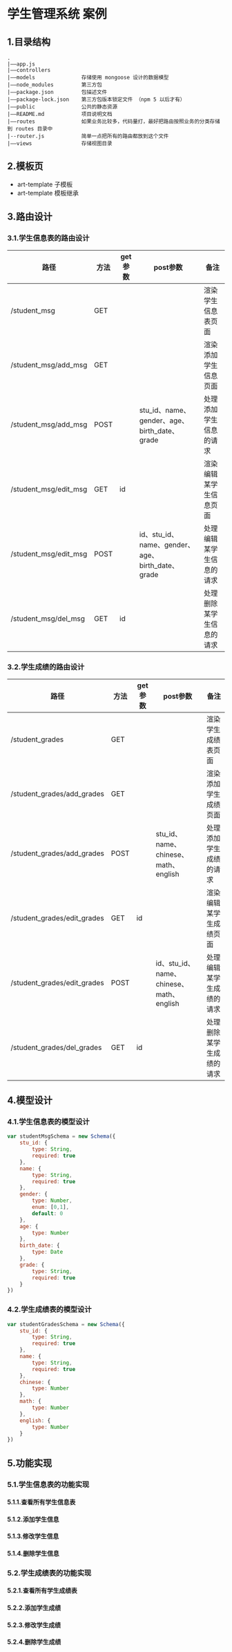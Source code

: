 # 学生管理系统 案例



## 1.目录结构

```select a language
.
|——app.js
|——controllers
|——models				存储使用 mongoose 设计的数据模型
|——node_modules			第三方包
|——package.json			包描述文件
|——package-lock.json	第三方包版本锁定文件 （npm 5 以后才有）
|——public				公共的静态资源
|——README.md			项目说明文档
|——routes				如果业务比较多，代码量打，最好把路由按照业务的分类存储到 routes 目录中
|--router.js			简单一点把所有的路由都放到这个文件	
|——views				存储视图目录
```



## 2.模板页

- art-template 子模板
- art-template 模板继承



## 3.路由设计

### 3.1.学生信息表的路由设计

| 路径                  | 方法 | get参数 | post参数                                         | 备注                     |
| --------------------- | ---- | ------- | ------------------------------------------------ | ------------------------ |
| /student_msg          | GET  |         |                                                  | 渲染学生信息表页面       |
| /student_msg/add_msg  | GET  |         |                                                  | 渲染添加学生信息页面     |
| /student_msg/add_msg  | POST |         | stu_id、name、gender、age、birth_date、grade     | 处理添加学生信息的请求   |
| /student_msg/edit_msg | GET  | id      |                                                  | 渲染编辑某学生信息页面   |
| /student_msg/edit_msg | POST |         | id、stu_id、name、gender、age、birth_date、grade | 处理编辑某学生信息的请求 |
| /student_msg/del_msg  | GET  | id      |                                                  | 处理删除某学生信息的请求 |

### 3.2.学生成绩的路由设计

| 路径                        | 方法 | get参数 | post参数                                 | 备注                     |
| --------------------------- | ---- | ------- | ---------------------------------------- | ------------------------ |
| /student_grades             | GET  |         |                                          | 渲染学生成绩表页面       |
| /student_grades/add_grades  | GET  |         |                                          | 渲染添加学生成绩页面     |
| /student_grades/add_grades  | POST |         | stu_id、name、chinese、math、english     | 处理添加学生成绩的请求   |
| /student_grades/edit_grades | GET  | id      |                                          | 渲染编辑某学生成绩页面   |
| /student_grades/edit_grades | POST |         | id、stu_id、name、chinese、math、english | 处理编辑某学生成绩的请求 |
| /student_grades/del_grades  | GET  | id      |                                          | 处理删除某学生成绩的请求 |



## 4.模型设计

### 4.1.学生信息表的模型设计

```javascript
var studentMsgSchema = new Schema({
    stu_id: {
        type: String,
        required: true
    },
    name: {
        type: String,
        required: true
    },
    gender: {
        type: Number,
        enum: [0,1],
        default: 0
    },
    age: {
        type: Number
    },
    birth_date: {
        type: Date
    },
    grade: {
        type: String,
        required: true
    }
})
```



### 4.2.学生成绩表的模型设计

```javascript
var studentGradesSchema = new Schema({
    stu_id: {
        type: String,
        required: true
    },
    name: {
        type: String,
        required: true
    },
    chinese: {
        type: Number
    },
    math: {
        type: Number
    },
    english: {
        type: Number
    }
})
```



## 5.功能实现

### 5.1.学生信息表的功能实现

#### 5.1.1.查看所有学生信息表

#### 5.1.2.添加学生信息

#### 5.1.3.修改学生信息

#### 5.1.4.删除学生信息



### 5.2.学生成绩表的功能实现

#### 5.2.1.查看所有学生成绩表

#### 5.2.2.添加学生成绩

#### 5.2.3.修改学生成绩

#### 5.2.4.删除学生成绩